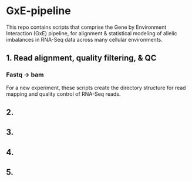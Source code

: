 # GxE-pipeline

This repo contains scripts that comprise the Gene by Environment Interaction (GxE) pipeline, for alignment & statistical modeling of allelic imbalances in RNA-Seq data across many cellular environments.

## 1. Read alignment, quality filtering, & QC  
### Fastq -> bam 
For a new experiment, these scripts create the directory structure for read mapping and quality control of RNA-Seq reads.

## 2.
###

## 3.
###

## 4.
###

## 5.
###

